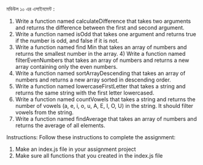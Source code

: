 
মডিউল ১০ এর এসাইনমেন্ট :

1) Write a function named calculateDifference that takes two arguments and returns the difference between the first and second argument.
2) Write a function named isOdd that takes one
argument and returns true if the number is odd, and false if it is not.
3) Write a function named find Min that takes an array of numbers and returns the smallest number in the array. 4) Write a function named filterEvenNumbers that takes an array of numbers and returns a new array containing only the even numbers.
5) Write a function named sortArrayDescending that takes an array of numbers and returns a new array sorted in descending order.
6) Write a function named lowercaseFirstLetter that takes a string and returns the same string with the first letter lowercased.
7) Write a function named countVowels that takes a string and returns the number of vowels (a, e, i, o, u, A, E, I, O, U) in the string. It should filter vowels from the
string.
8) Write a function named findAverage that takes an array of numbers and returns the average of all elements.


Instructions:
Follow these instructions to complete the assignment:
1) Make an index.js file in your assignment project
2) Make sure all functions that you created in the index.js file
